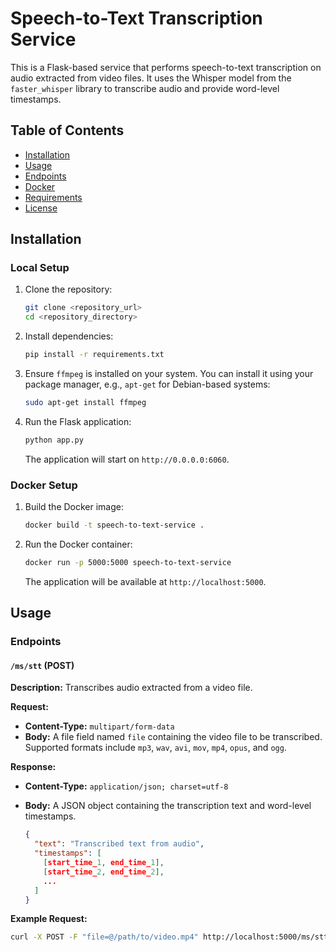 # Speech-to-Text Transcription Service

This is a Flask-based service that performs speech-to-text transcription on audio extracted from video files. It uses the Whisper model from the `faster_whisper` library to transcribe audio and provide word-level timestamps.

## Table of Contents

- [Installation](#installation)
- [Usage](#usage)
- [Endpoints](#endpoints)
- [Docker](#docker)
- [Requirements](#requirements)
- [License](#license)

## Installation

### Local Setup

1. Clone the repository:

    ```bash
    git clone <repository_url>
    cd <repository_directory>
    ```

2. Install dependencies:

    ```bash
    pip install -r requirements.txt
    ```

3. Ensure `ffmpeg` is installed on your system. You can install it using your package manager, e.g., `apt-get` for Debian-based systems:

    ```bash
    sudo apt-get install ffmpeg
    ```

4. Run the Flask application:

    ```bash
    python app.py
    ```

   The application will start on `http://0.0.0.0:6060`.

### Docker Setup

1. Build the Docker image:

    ```bash
    docker build -t speech-to-text-service .
    ```

2. Run the Docker container:

    ```bash
    docker run -p 5000:5000 speech-to-text-service
    ```

   The application will be available at `http://localhost:5000`.

## Usage

### Endpoints

#### `/ms/stt` (POST)

**Description:** Transcribes audio extracted from a video file.

**Request:**

- **Content-Type:** `multipart/form-data`
- **Body:** A file field named `file` containing the video file to be transcribed. Supported formats include `mp3`, `wav`, `avi`, `mov`, `mp4`, `opus`, and `ogg`.

**Response:**

- **Content-Type:** `application/json; charset=utf-8`
- **Body:** A JSON object containing the transcription text and word-level timestamps.

    ```json
    {
      "text": "Transcribed text from audio",
      "timestamps": [
        [start_time_1, end_time_1],
        [start_time_2, end_time_2],
        ...
      ]
    }
    ```

**Example Request:**

```bash
curl -X POST -F "file=@/path/to/video.mp4" http://localhost:5000/ms/stt
